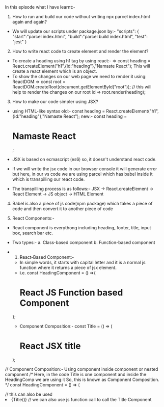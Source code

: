In this episode what I have learnt:-
1. How to run and build our code without writing npx parcel index.html again and again?
- We will update our scripts under package.json by:-
    "scripts": {
    "start":"parcel index.html",
    "build":"parcel build index.html", 
    "test": "jest"
  }

2. How to write react code to create element and render the element?
- To create a heading using h1 tag by using react:-
    => const heading = React.createElement("h1",{id:"heading"},"Namaste React");
        This will create a react element which is an object.
- To show the changes on our web page we need to render it using ReactDOM
    => const root = ReactDOM.createRoot(document.getElementById("root"));
    // this will help to render the changes on our root id
    => root.render(heading);

3. How to make our code simpler using JSX?
- using HTML-like syntax 
old:- const heading = React.createElement("h1",{id:"heading"},"Namaste React");
new:- const heading = <h1> Namaste React </h1>;

- JSX is based on ecmascript (es6) so, it doesn't understand react code.
- If we will write the jsx code in our browser console it will generate error but here, in our vs code we are using parcel which has babel inside it which is transpilling our react code.
- The transpilling process is as follows:-
JSX -> React.createElement -> React Element -> JS object -> HTML Element

4. Babel is also a piece of js code(npm package) which takes a piece of code and then convert it to another piece of code

5. React Components:-
- React component is everythong including heading, footer, title, input box, search bar etc.
- Two types:- a. Class-based component  b. Function-based component
- 1. React-Based Component:-
    - In simple words, it starts with capital letter and it is a normal js function where it returns a piece of jsx element.
    - i.e. const HeadingComponent = () =>{
        <h1> React JS Function based Component </h1>
    };

    - Component Composition:-
    const Title = () => (
        <h1 className = "head" tabIndex = "5">
            React JSX title
        </h1>
    );

// Component Composition:- Using component inside component or nested component
/*
    Here, in the code Title is one component
    and inside the HeadingComp we are using it 
    So, this is known as Component Composition.
*/
    const HeadingComponent = () => (
        <div id = "container">
            <Title /> 
            { /*The above title will automatically come here while web page will be loaded*/}
            <h1 className = "heading">Namaste React Components</h1>
        </div>
    );

    - To render the component we will brackets like this:-
        root.render(<HeadComp />);
        // this will render our HeadingComp on our web page.


6. It is not necessary to use arrow function to create react component we can also create it using normal function.
7. To use js code under jsx we will use {}.
8. Component can be called in different ways:-
    - <Title /> // normally we call like this
    - <Title> </Title> // this can also be used
    - {Title()} // we can also use js function call to call the Title Component